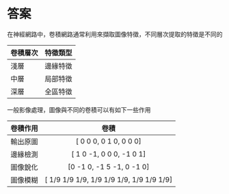 答案
===

在神經網路中，卷積網路通常利用來擷取圖像特徵，不同層次提取的特徵是不同的

|  卷積層次 | 特徵類型 |
|:------   |:--------|
|淺層     |邊緣特徵 |
|中層     |局部特徵 |
|深層     |全區特徵 | 

一般影像處理，圖像與不同的卷積可以有如下一些作用

|         卷積作用         |                            卷積                            |
| :----------------------: | :----------------------------------------------------------: |
|         輸出原圖         | [ 0 0 0, 0 1 0, 0 0 0] | 
|         邊緣檢測        | [ 1 0 -1, 0 0 0, -1 0 1] | 
|         圖像銳化         | [0 -1 0, -1 5 -1, 0 -1 0] | 
|         圖像模糊         | [ 1/9 1/9 1/9, 1/9 1/9 1/9, 1/9 1/9 1/9] |  
